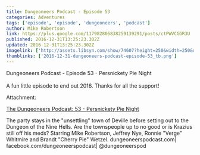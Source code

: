 ```yaml
---
title: Dungeoneers Podcast - Episode 53
categories: Adventures
tags: ['episode', 'episode', 'dungeoneers', 'podcast']
author: Mike Robertson
link: https://plus.google.com/117982806838259139291/posts/ctPWVCGGR3U
published: 2016-12-31T13:25:23.302Z
updated: 2016-12-31T13:25:23.302Z
imagelink: ['http://assets.libsyn.com/show/74607?height=250&width=250&overlay=true']
thumblinks: ['2016-12-31-dungeoneers-podcast-episode-53_tb.png']
---
```


Dungeoneers Podcast - Episode 53 - Persnickety Pie Night<br /><br />A fun little episode to end out 2016. Thanks for all the support!


Attachment:

<a href='http://dungeoneerspodcast.libsyn.com/53-persnickety-pie-night'>The Dungeoneers Podcast: 53 - Persnickety Pie Night</a>


The party stays in the "unsettling" town of Deville before setting out to the Dungeon of the Nine Hells. Are the townspeople up to no good or is Krazius still off his meds? Starring Mike Robertson, Jeffrey Nye, Ronnie "Verge" Whitmire and Brandt "Cherry Pie" Wetzel. dungeoneerspodcast.com| facebook.com/dungeoneerspodcast| @dungeoneerspod